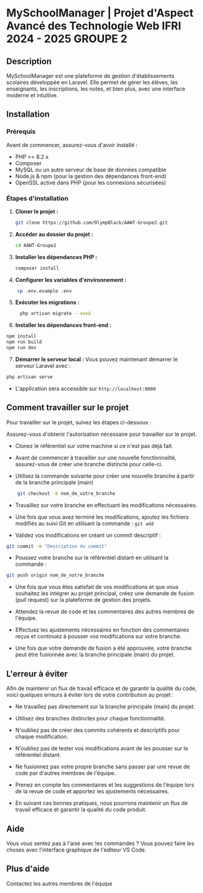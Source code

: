 # MySchoolManager | Projet d'Aspect Avancé des Technologie Web IFRI 2024 - 2025 GROUPE 2

## Description

MySchoolManager est une plateforme de gestion d'établissements scolaires développée en Laravel. Elle permet de gérer les élèves, les enseignants, les inscriptions, les notes, et bien plus, avec une interface moderne et intuitive.

## Installation

### Prérequis

Avant de commencer, assurez-vous d'avoir installé :

- PHP >= 8.2.x
- Composer
- MySQL ou un autre serveur de base de données compatible
- Node.js & npm (pour la gestion des dépendances front-end)
- OpenSSL activé dans PHP (pour les connexions sécurisées)

### Étapes d'installation

1. **Cloner le projet :**
   ```bash
   git clone https://github.com/OlympBlack/AAWT-Groupe2.git
   ```
2. **Accéder au dossier du projet :**
   ```bash
   cd AAWT-Groupe2
   ```
3. **Installer les dépendances PHP :**
    ```bash
    composer install
    ```
4. **Configurer les variables d'environnement :**
```bash
    cp .env.example .env 
  ```
5. **Exécuter les migrations  :**
```bash
     php artisan migrate --seed
 ```
6. **Installer les dépendances front-end :**
```bash
npm install
npm run build
npm run dev
```
7. **Démarrer le serveur local :**
Vous pouvez maintenant démarrer le serveur Laravel avec :
```bash  
php artisan serve 
```
- L'application sera accessible sur ``` http://localhost:8000 ```

## Comment travailler sur le projet

Pour travailler sur le projet, suivez les étapes ci-dessous :

Assurez-vous d'obtenir l'autorisation nécessaire pour travailler sur le projet.
    
- Clonez le référentiel sur votre machine si ce n'est pas déjà fait.
    
- Avant de commencer à travailler sur une nouvelle fonctionnalité, assurez-vous de créer une branche distincte pour celle-ci.

- Utilisez la commande suivante pour créer une nouvelle branche à partir de la branche principale (main)
    
```bash
    git checkout -b nom_de_votre_branche
```	
    
- Travaillez sur votre branche en effectuant les modifications nécessaires.
    
- Une fois que vous avez terminé les modifications, ajoutez les fichiers modifiés au suivi Git en utilisant la commande : ``` git add ```

- Validez vos modifications en créant un commit descriptif : 
```bash
git commit -m "Description du commit"
```	

- Poussez votre branche sur le référentiel distant en utilisant la commande :
```bash
git push origin nom_de_votre_branche
```

-  Une fois que vous êtes satisfait de vos modifications et que vous souhaitez les intégrer au projet principal, créez une demande de fusion (pull request) sur la plateforme de gestion des projets.

- Attendez la revue de code et les commentaires des autres membres de l'équipe.

- Effectuez les ajustements nécessaires en fonction des commentaires reçus et continuez à pousser vos modifications sur votre branche.

- Une fois que votre demande de fusion a été approuvée, votre branche peut être fusionnée avec la branche principale (main) du projet.

## L'erreur à éviter

Afin de maintenir un flux de travail efficace et de garantir la qualité du code, voici quelques erreurs à éviter lors de votre contribution au projet :

- Ne travaillez pas directement sur la branche principale (main) du projet.
    
- Utilisez des branches distinctes pour chaque fonctionnalité.
    
- N'oubliez pas de créer des commits cohérents et descriptifs pour chaque modification.
    
- N'oubliez pas de tester vos modifications avant de les pousser sur le référentiel distant.
    
- Ne fusionnez pas votre propre branche sans passer par une revue de code par d'autres membres de l'équipe.
    
- Prenez en compte les commentaires et les suggestions de l'équipe lors de la revue de code et apportez les ajustements nécessaires.

- En suivant ces bonnes pratiques, nous pourrons maintenir un flux de travail efficace et garantir la qualité du code produit.

## Aide

Vous vous sentez pas à l'aise avec les commandes ? Vous pouvez faire les choses avec l'interface graphique de l'éditeur VS Code.

## Plus d'aide 

Contactez les autres membres de l'équipe

